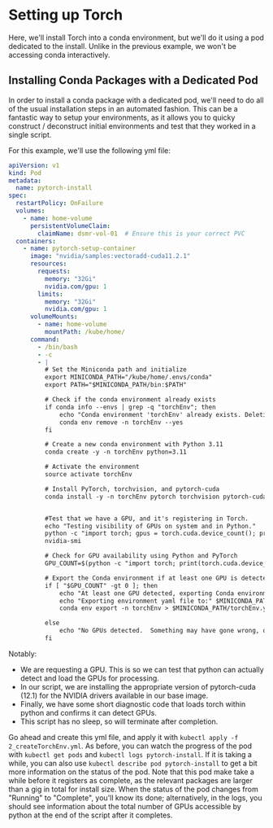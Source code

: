 # Setting up Torch
Here, we'll install Torch into a conda environment, but we'll do it using a pod dedicated to the install.  Unlike in the previous example, we won't be accessing conda interactively.

## Installing Conda Packages with a Dedicated Pod
In order to install a conda package with a dedicated pod, we'll need to do all of the usual installation steps in an automated fashion.  This can be a fantastic way to setup your environments, as it allows you to quicky construct / deconstruct initial environments and test that they worked in a single script.

For this example, we'll use the following yml file:
```yaml
apiVersion: v1
kind: Pod
metadata:
  name: pytorch-install
spec:
  restartPolicy: OnFailure
  volumes:
    - name: home-volume
      persistentVolumeClaim:
        claimName: dsmr-vol-01  # Ensure this is your correct PVC
  containers:
    - name: pytorch-setup-container
      image: "nvidia/samples:vectoradd-cuda11.2.1"
      resources:
        requests:
          memory: "32Gi"
          nvidia.com/gpu: 1
        limits:
          memory: "32Gi"
          nvidia.com/gpu: 1
      volumeMounts:
        - name: home-volume
          mountPath: /kube/home/
      command:
        - /bin/bash
        - -c
        - |
          # Set the Miniconda path and initialize
          export MINICONDA_PATH="/kube/home/.envs/conda"
          export PATH="$MINICONDA_PATH/bin:$PATH"

          # Check if the conda environment already exists
          if conda info --envs | grep -q "torchEnv"; then
              echo "Conda environment 'torchEnv' already exists. Deleting and rebuilding."
              conda env remove -n torchEnv --yes
          fi

          # Create a new conda environment with Python 3.11
          conda create -y -n torchEnv python=3.11

          # Activate the environment
          source activate torchEnv

          # Install PyTorch, torchvision, and pytorch-cuda
          conda install -y -n torchEnv pytorch torchvision pytorch-cuda=12.1 -c nvidia -c pytorch


          #Test that we have a GPU, and it's registering in Torch.
          echo "Testing visibility of GPUs on system and in Python."
          python -c "import torch; gpus = torch.cuda.device_count(); print(f'Available GPUs: {gpus}'); [print(f'GPU {gpu}: {torch.cuda.get_device_name(gpu)}') for gpu in range(gpus)]"
          nvidia-smi

          # Check for GPU availability using Python and PyTorch
          GPU_COUNT=$(python -c "import torch; print(torch.cuda.device_count())")

          # Export the Conda environment if at least one GPU is detected
          if [ "$GPU_COUNT" -gt 0 ]; then
              echo "At least one GPU detected, exporting Conda environment."
              echo "Exporting environment yaml file to:" $MINICONDA_PATH
              conda env export -n torchEnv > $MINICONDA_PATH/torchEnv.yml

          else
              echo "No GPUs detected.  Something may have gone wrong, or you may not have asked for any in your pod."
          fi

```
Notably:
- We are requesting a GPU.  This is so we can test that python can actually detect and load the GPUs for processing.
- In our script, we are installing the appropriate version of pytorch-cuda (12.1) for the NVIDIA drivers available in our base image.
- Finally, we have some short diagnostic code that loads torch within python and confirms it can detect GPUs.
- This script has no sleep, so will terminate after completion.

Go ahead and create this yml file, and apply it with `kubectl apply -f 2_createTorchEnv.yml`. As before, you can watch the progress of the pod with `kubectl get pods` and `kubectl logs pytorch-install`.  If it is taking a while, you can also use `kubectl describe pod pytorch-install` to get a bit more information on the status of the pod.  Note that this pod make take a while before it registers as complete, as the relevant packages are larger than a gig in total for install size.  When the status of the pod changes from "Running" to "Complete", you'll know its done; alternatively, in the logs, you should see information about the total number of GPUs accessible by python at the end of the script after it completes.
